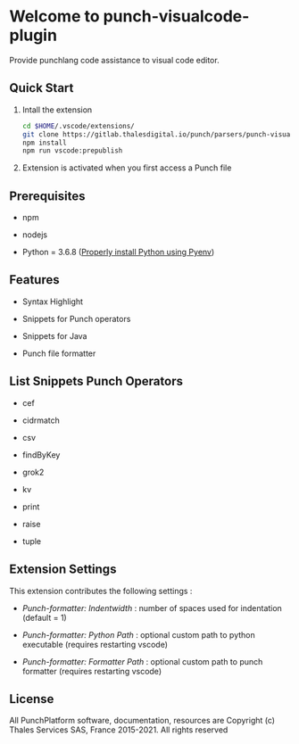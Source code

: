 # Welcome to punch-visualcode-plugin

Provide punchlang code assistance to visual code editor.

## Quick Start

1. Intall the extension
   
   ```bash
   cd $HOME/.vscode/extensions/
   git clone https://gitlab.thalesdigital.io/punch/parsers/punch-visualcode-plugin.git
   npm install
   npm run vscode:prepublish
   ```

2.  Extension is activated when you first access a Punch file



## Prerequisites

- npm 

- nodejs

- Python = 3.6.8 ([Properly install Python using Pyenv](https://gitlab.thalesdigital.io/punch/product/punch/-/blob/8.0/documentation/docs/Common/Contribution_Guide/Developper/Setup/Setup_Python.md))



## Features

- Syntax Highlight

- Snippets for Punch operators

- Snippets for Java 

- Punch file formatter



## List Snippets Punch Operators

- cef

- cidrmatch

- csv

- findByKey

- grok2

- kv

- print

- raise

- tuple



## Extension Settings

This extension contributes the following settings :

- *Punch-formatter: Indentwidth* : number of spaces used for indentation (default = 1)

- *Punch-formatter: Python Path* : optional custom path to python executable (requires restarting vscode)

- *Punch-formatter: Formatter Path* : optional custom path to punch formatter (requires restarting vscode)



## License

All PunchPlatform software, documentation, resources are Copyright (c) Thales Services SAS, France 2015-2021. All rights reserved
